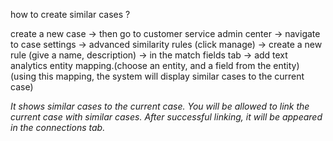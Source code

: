 how to create similar cases ?

create a new case -> then go to customer service admin center -> navigate to case settings -> advanced similarity rules (click manage) -> create a new rule (give a name, description) -> in the match fields tab -> add text analytics entity mapping.(choose an entity, and a field from the entity)  (using this mapping, the system will display similar cases to the current case)


_It shows similar cases to the current case._
_You will be allowed to link the current case with similar cases._
_After successful linking, it will be appeared in the connections tab._